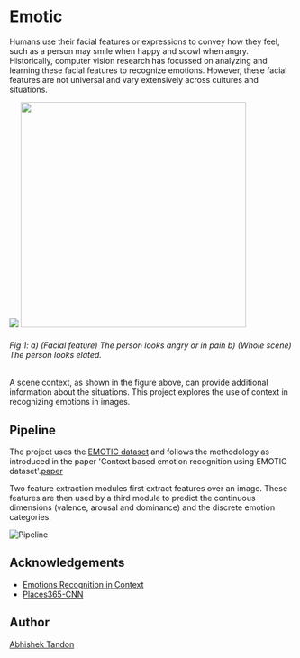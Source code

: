 # Emotic 

Humans use their facial features or expressions to convey how they feel, such as a person may smile when happy and scowl when angry. Historically, computer vision research has focussed on analyzing and learning these facial features to recognize emotions. 
However, these facial features are not universal and vary extensively across cultures and situations. 


<img src="https://raw.githubusercontent.com/Tandon-A/emotic/master/assets/face.jpg">    <img src="https://raw.githubusercontent.com/Tandon-A/emotic/master/assets/full_scene.jpg" width="400">
###### Fig 1: a) (Facial feature) The person looks angry or in pain b) (Whole scene) The person looks elated. 

A scene context, as shown in the figure above, can provide additional information about the situations. This project explores the use of context in recognizing emotions in images. 

## Pipeline 

The project uses the [EMOTIC dataset](https://drive.google.com/file/d/0B7sjGeF4f3FYQUVlZ3ZOai1ieEU/view) and follows the methodology as introduced in the paper 'Context based emotion recognition using EMOTIC dataset'.[paper](https://ieeexplore.ieee.org/document/8713881)

Two feature extraction modules first extract features over an image. These features are then used by a third module to predict the continuous dimensions (valence, arousal and dominance) and the discrete emotion categories. 

![Pipeline](https://raw.githubusercontent.com/Tandon-A/emotic/master/assets/pipeline%20model.jpg "Emotic Pipeline")



## Acknowledgements

* [Emotions Recognition in Context](https://github.com/rkosti/emotic)
* [Places365-CNN](https://github.com/CSAILVision/places365) 

## Author 
[Abhishek Tandon](https://github.com/Tandon-A)



